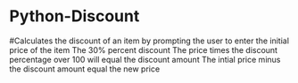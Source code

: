 # Python-Discount
#Calculates the discount of an item by prompting the user to enter the initial price of the item
The 30% percent discount 
The price times the discount percentage over 100 will equal the  discount amount
The intial price minus the discount amount equal the new price 
